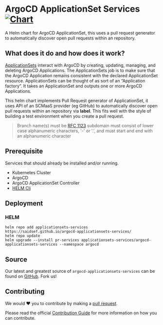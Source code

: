 # ArgoCD ApplicationSet Services [![Chart](https://github.com/saidsef/argocd-applicationsets-services/actions/workflows/charts.yml/badge.svg)](#deployment)

A Helm chart for ArgoCD ApplicationSet, this uses a pull request generator to automatically discover open pull requests within an repository.

## What does it do and how does it work?
[ApplicationSets](https://argocd-applicationset.readthedocs.io/en/stable/) interact with ArgoCD by creating, updating, managing, and deleting ArgoCD Applications. The ApplicationSets job is to make sure that the ArgoCD Application remains consistent with the declared ApplicationSet resource. ApplicationSets can be thought of as sort of an “Application factory”. It takes an ApplicationSet and outputs one or more ArgoCD Applications.

This helm chart implements Pull Request generator of ApplicationSet, it uses API of an SCMaaS provider (eg GitHub) to automatically discover open pull requests within an repository via **label**. This fits well with the style of building a test environment when you create a pull request.

> Branch name(s) must be [RFC 1123](https://www.rfc-editor.org/rfc/rfc1123) subdomain must consist of lower case alphanumeric characters, '-' or '.', and must start and end with an alphanumeric character
## Prerequisite

Services that should already be installed and/or running.

- Kubernetes Cluster
- ArgoCD
- ArgoCD ApplicationSet Controller
- [HELM Cli](https://helm.sh/docs/intro/install/)

## Deployment

### HELM

```shell
helm repo add applicationsets-services https://saidsef.github.io/argocd-applicationsets-services/
helm repo update
helm upgrade --install pr-services applicationsets-services/argocd-applicationsets-services --namespace argocd
```

## Source

Our latest and greatest source of `argocd-applicationsets-services` can be found on [GitHub](#deployment). Fork us!

## Contributing

We would :heart: you to contribute by making a [pull request](https://github.com/saidsef/argocd-applicationsets-services/pulls).

Please read the official [Contribution Guide](./CONTRIBUTING.md) for more information on how you can contribute.
